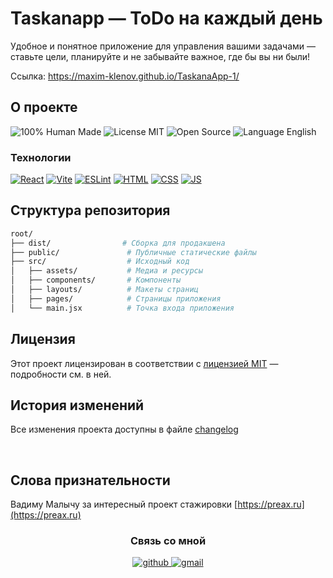 <h1>Taskanapp — ToDo на каждый день</h1>

<p>Удобное и понятное приложение для управления вашими задачами — ставьте цели, планируйте и не забывайте важное, где бы вы ни были!</p>

Ссылка: <a href="https://maxim-klenov.github.io/TaskanaApp-1/">https://maxim-klenov.github.io/TaskanaApp-1/</a>

## О проекте


![100% Human Made](https://img.shields.io/badge/100%25-Human_Made-brightgreen)
![License MIT](https://img.shields.io/badge/License-MIT-yellow.svg)
![Open Source](https://img.shields.io/badge/Open_Source-blue)
![Language English](https://img.shields.io/badge/Language-RU-lightgrey) 

### Технологии


[![React](https://img.shields.io/badge/React-20232A?logo=react&logoColor=61DAFB)](https://reactjs.org/)
[![Vite](https://img.shields.io/badge/Vite-646CFF?logo=vite&logoColor=white)](https://vitejs.dev/)
[![ESLint](https://img.shields.io/badge/ESLint-4B32C3?logo=eslint&logoColor=white)](https://eslint.org/)
[![HTML](https://img.shields.io/badge/HTML-E34F26?logo=html5&logoColor=white)](#)
[![CSS](https://img.shields.io/badge/CSS-1572B6?logo=css3&logoColor=white)](#)
[![JS](https://img.shields.io/badge/JavaScript-F7DC6F?logo=javascript&logoColor=black)](#)


## Структура репозитория

```bash
root/
├── dist/                # Сборка для продакшена
├── public/               # Публичные статические файлы
├── src/                  # Исходный код
│   ├── assets/           # Медиа и ресурсы
│   ├── components/       # Компоненты
│   ├── layouts/          # Макеты страниц
│   ├── pages/            # Страницы приложения
│   └── main.jsx          # Точка входа приложения
```

## Лицензия

Этот проект лицензирован в соответствии с [лицензией MIT](LICENSE/) — подробности см. в ней.

## История изменений

Все изменения проекта доступны в файле [changelog](CHANGELOG/)

<br>

## Слова признательности

Вадиму Малычу за интересный проект стажировки [https://preax.ru](https://preax.ru)

<div align="center">

### Связь со мной

 <a href="https://github.com/maxim-klenov" target="_blank" rel="noopener noreferrer">
    <img src="https://img.shields.io/badge/github-%2324292e.svg?&style=for-the-badge&logo=github&logoColor=white" alt="github" style="margin-bottom: 5px;" />
 </a>
   
 <a href="mailto:maxklenow@gmail.com" target="_blank" rel="noopener noreferrer">
    <img src="https://img.shields.io/badge/Gmail-white?style=for-the-badge&logo=gmail&logoColor=D14836" alt="gmail" />
 </a>

</div>